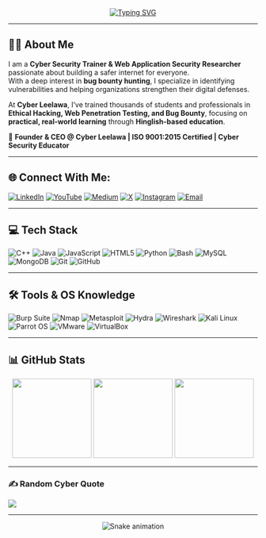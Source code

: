 <div align="center">
  <a href="https://git.io/typing-svg">
    <img src="https://readme-typing-svg.demolab.com?font=Share+Tech+Mono&size=42&pause=1000&color=0CF2FF&center=true&vCenter=true&width=700&height=60&lines=Hi!+I'm+Virendra+Kumar+Leelawat;Cyber+Security+Trainer+%7C+Bug+Bounty+Hunter;Founder+%26+CEO+Cyber+Leelawat" alt="Typing SVG" />
  </a>
</div>

---

## 👨‍💻 About Me

I am a **Cyber Security Trainer & Web Application Security Researcher** passionate about building a safer internet for everyone.  
With a deep interest in **bug bounty hunting**, I specialize in identifying vulnerabilities and helping organizations strengthen their digital defenses.  

At **Cyber Leelawa**, I’ve trained thousands of students and professionals in **Ethical Hacking, Web Penetration Testing, and Bug Bounty**, focusing on **practical, real-world learning** through **Hinglish-based education**.  

💼 **Founder & CEO @ Cyber Leelawa | ISO 9001:2015 Certified | Cyber Security Educator**

---

## 🌐 Connect With Me:
[![LinkedIn](https://img.shields.io/badge/LinkedIn-%230077B5.svg?style=for-the-badge&logo=linkedin&logoColor=white)](https://linkedin.com/in/virendra-kumar-cyber-leelawat/) 
[![YouTube](https://img.shields.io/badge/YouTube-%23FF0000.svg?style=for-the-badge&logo=YouTube&logoColor=white)](https://youtube.com/@cyberleelawat)
[![Medium](https://img.shields.io/badge/Medium-12100E.svg?style=for-the-badge&logo=medium&logoColor=white)](https://medium.com/@cyberleelawat)
[![X](https://img.shields.io/badge/X-000000.svg?style=for-the-badge&logo=X&logoColor=white)](https://x.com/cyberleelawat)
[![Instagram](https://img.shields.io/badge/Instagram-%23E4405F.svg?style=for-the-badge&logo=instagram&logoColor=white)](https://instagram.com/cyber_leelawat)
[![Email](https://img.shields.io/badge/Email-D14836.svg?style=for-the-badge&logo=gmail&logoColor=white)](mailto:cyberleelawat@gmail.com)

---

## 💻 Tech Stack
![C++](https://img.shields.io/badge/C++-00599C.svg?style=for-the-badge&logo=c%2B%2B&logoColor=white)
![Java](https://img.shields.io/badge/Java-ED8B00.svg?style=for-the-badge&logo=openjdk&logoColor=white)
![JavaScript](https://img.shields.io/badge/JavaScript-323330.svg?style=for-the-badge&logo=javascript&logoColor=F7DF1E)
![HTML5](https://img.shields.io/badge/HTML5-E34F26.svg?style=for-the-badge&logo=html5&logoColor=white)
![Python](https://img.shields.io/badge/Python-3776AB.svg?style=for-the-badge&logo=python&logoColor=white)
![Bash](https://img.shields.io/badge/Bash-121011.svg?style=for-the-badge&logo=gnu-bash&logoColor=white)
![MySQL](https://img.shields.io/badge/MySQL-4479A1.svg?style=for-the-badge&logo=mysql&logoColor=white)
![MongoDB](https://img.shields.io/badge/MongoDB-4ea94b.svg?style=for-the-badge&logo=mongodb&logoColor=white)
![Git](https://img.shields.io/badge/Git-F05033.svg?style=for-the-badge&logo=git&logoColor=white)
![GitHub](https://img.shields.io/badge/GitHub-121011.svg?style=for-the-badge&logo=github&logoColor=white)

---

## 🛠 Tools & OS Knowledge
![Burp Suite](https://img.shields.io/badge/Burp%20Suite-FF6F00.svg?style=for-the-badge&logo=burp-suite&logoColor=white)
![Nmap](https://img.shields.io/badge/Nmap-4682B4.svg?style=for-the-badge&logo=nmap&logoColor=white)
![Metasploit](https://img.shields.io/badge/Metasploit-000000.svg?style=for-the-badge&logo=metasploit&logoColor=white)
![Hydra](https://img.shields.io/badge/Hydra-2E8B57.svg?style=for-the-badge&logo=gnometerminal&logoColor=white)
![Wireshark](https://img.shields.io/badge/Wireshark-1679A7.svg?style=for-the-badge&logo=wireshark&logoColor=white)
![Kali Linux](https://img.shields.io/badge/Kali%20Linux-557C94.svg?style=for-the-badge&logo=kalilinux&logoColor=white)
![Parrot OS](https://img.shields.io/badge/Parrot%20OS-00FF00.svg?style=for-the-badge&logo=linux&logoColor=black)
![VMware](https://img.shields.io/badge/VMware-607078.svg?style=for-the-badge&logo=vmware&logoColor=white)
![VirtualBox](https://img.shields.io/badge/VirtualBox-183A61.svg?style=for-the-badge&logo=virtualbox&logoColor=white)

---

## 📊 GitHub Stats
<div align="center">

<img height="160em" src="https://github-profile-summary-cards.vercel.app/api/cards/profile-details?username=cyberleelawat&theme=github_dark" />
<img height="160em" src="https://github-readme-streak-stats.herokuapp.com/?user=cyberleelawat&theme=github-dark-blue" />
<img height="160em" src="https://github-readme-stats.vercel.app/api?username=cyberleelawat&show_icons=true&theme=github_dark&hide_border=false" />
</div>

---

### ✍️ Random Cyber Quote
![](https://quotes-github-readme.vercel.app/api?type=horizontal&theme=tokyonight)

---

<div align="center">
  <img src="https://profile-readme-generator.com/assets/snake.svg" alt="Snake animation" />
</div>

